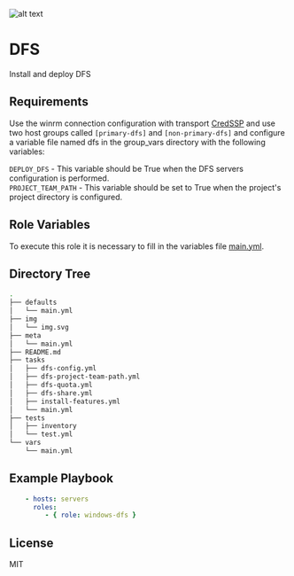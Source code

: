![alt text](https://github.com/stone-payments/ansible-dfs/blob/master/img/img.svg)

DFS 
=========

Install and deploy DFS

Requirements
------------

Use the winrm connection configuration with transport [CredSSP](https://docs.ansible.com/ansible/latest/user_guide/windows_winrm.html#id16) and use two host groups called `[primary-dfs]` and `[non-primary-dfs]` and configure a variable file named dfs in the group_vars directory with the following variables:

`DEPLOY_DFS` - This variable should be True when the DFS servers configuration is performed.<br/>
`PROJECT_TEAM_PATH` - This variable should be set to True when the project's project directory is configured.

Role Variables
--------------

To execute this role it is necessary to fill in the variables file [main.yml](https://github.com/stone-payments/ansible-dfs/blob/master/defaults/main.yml).

Directory Tree
----------------

```bash
.
├── defaults
│   └── main.yml
├── img
│   └── img.svg
├── meta
│   └── main.yml
├── README.md
├── tasks
│   ├── dfs-config.yml
│   ├── dfs-project-team-path.yml
│   ├── dfs-quota.yml
│   ├── dfs-share.yml
│   ├── install-features.yml
│   └── main.yml
├── tests
│   ├── inventory
│   └── test.yml
└── vars
    └── main.yml
```

Example Playbook
----------------

```yaml
    - hosts: servers
      roles:
         - { role: windows-dfs }
```

License
-------

MIT

